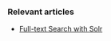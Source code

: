 ### Relevant articles

- [Full-text Search with Solr](http://www.nklkarthi.com/full-text-search-with-solr)
